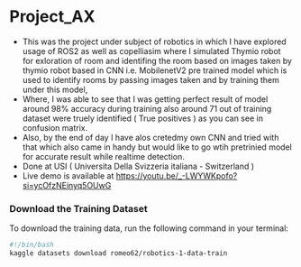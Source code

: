 # Project_AX
- This was the project under subject of robotics in which I have explored usage of ROS2 as well as copelliasim where I simulated Thymio robot for exloration of room and identifing the room based on images taken by thymio robot based in CNN i.e. MobilenetV2 pre trained model which is used to identify rooms by passing images taken and by training them under this model,
- Where, I was able to see that I was getting perfect result of model around 98% accuracy during training also around 71 out of training dataset were truely identified ( True positives ) as you can see in confusion matrix.
- Also, by the end of day I have alos cretedmy own CNN and tried with that which  also came in handy but would like to go wtih pretrinied model for accurate result while realtime detection.
- Done at USI ( Universita Della Svizzeria italiana - Switzerland )
- Live demo is available at https://youtu.be/_-LWYWKpofo?si=ycOfzNEinyq5OUwG


### Download the Training Dataset

To download the training data, run the following command in your terminal:

```bash
#!/bin/bash
kaggle datasets download romeo62/robotics-1-data-train

